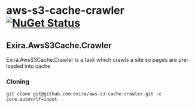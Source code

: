 # aws-s3-cache-crawler [![NuGet Status](http://img.shields.io/nuget/v/Exira.AwsS3Cache.Crawler.svg?style=flat)](https://www.nuget.org/packages/Exira.AwsS3Cache.Crawler/)

## Exira.AwsS3Cache.Crawler

Exira.AwsS3Cache.Crawler is a task which crawls a site so pages are pre-loaded into cache

### Cloning

```git clone git@github.com:exira/aws-s3-cache-crawler.git -c core.autocrlf=input```
